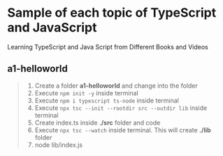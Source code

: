 # Sample of each topic of TypeScript and JavaScript

Learning TypeScript and Java Script from Different Books and Videos

## a1-helloworld

> 1. Create a folder **a1-helloworld** and change into the folder
> 1. Execute `npm init -y` inside terminal
> 1. Execute `npm i typescript ts-node` inside terminal
> 1. Execute `npx tsc --init --rootdir src --outdir lib` inside terminal
> 1. Create index.ts inside **./src** folder and code
> 1. Execute `npx tsc --watch` inside terminal. This will create **./lib** folder
> 1. node lib/index.js

